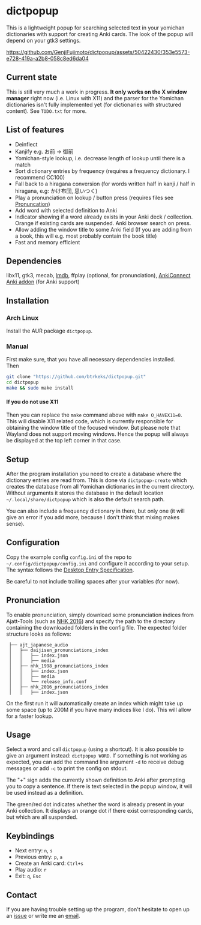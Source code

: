 # dictpopup

This is a lightweight popup for searching selected text in your yomichan dictionaries with support for creating Anki cards.
The look of the popup will depend on your gtk3 settings.

https://github.com/GenjiFujimoto/dictpopup/assets/50422430/353e5573-e728-419a-a2b8-058c8ed6da04

## Current state
This is still very much a work in progress.
**It only works on the X window manager** right now (i.e. Linux with X11) and the parser for the Yomichan dictionaries isn't fully implemented yet (for dictionaries with structured content).
See `TODO.txt` for more.

## List of features
 * Deinflect
 * Kanjify e.g. お前 -> 御前
 * Yomichan-style lookup, i.e. decrease length of lookup until there is a match
 * Sort dictionary entries by frequency (requires a frequency dictionary. I recommend CC100)
 * Fall back to a hiragana conversion (for words written half in kanji / half in hiragana, e.g: かけ布団, 思いつく)
 * Play a pronunciation on lookup / button press (requires files see [Pronuncation](#pronunciation))
 * Add word with selected definition to Anki
 * Indicator showing if a word already exists in your Anki deck / collection. Orange if existing cards are suspended. Anki browser search on press.
 * Allow adding the window title to some Anki field (If you are adding from a book, this will e.g. most probably contain the book title)
 * Fast and memory efficient

## Dependencies
libx11, gtk3, mecab, [lmdb](https://www.symas.com/lmdb), ffplay (optional, for pronunciation), [AnkiConnect Anki addon](https://ankiweb.net/shared/info/2055492159) (for Anki support)

## Installation
### Arch Linux
Install the AUR package `dictpopup`.

### Manual
First make sure, that you have all necessary dependencies installed.\
Then 
```bash
git clone "https://github.com/btrkeks/dictpopup.git"
cd dictpopup
make && sudo make install
```
#### If you do not use X11
Then you can replace the `make` command above with `make O_HAVEX11=0`.\
This will disable X11 related code, which is currently responsible for obtaining the window title of the focused window.
But please note that Wayland does not support moving windows. Hence the popup will always be displayed at the top left corner in that case.

## Setup
After the program installation you need to create a database where the dictionary entries are read from.
This is done via `dictpopup-create` which creates the database from all Yomichan dictionaries in the current directory.
Without arguments it stores the database in the default location `~/.local/share/dictpopup` which is also the default search path.

You can also include a frequency dictionary in there, but only one (it will give an error if you add more, because I don't think that mixing makes sense).

## Configuration
Copy the example config `config.ini` of the repo to `~/.config/dictpopup/config.ini` and configure it according to your setup. 
The syntax follows the [Desktop Entry Specification](http://freedesktop.org/Standards/desktop-entry-spec).

Be careful to not include trailing spaces after your variables (for now).

## Pronunciation
To enable pronunciation, simply download some pronunciation indices from Ajatt-Tools (such as [NHK 2016](https://github.com/Ajatt-Tools/nhk_2016_pronunciations_index))
and specify the path to the directory containing the downloaded folders in the config file. The expected folder structure looks as follows:
```
 ├── ajt_japanese_audio
 │   ├── daijisen_pronunciations_index
 │   │   ├── index.json
 │   │   ├── media
 │   ├── nhk_1998_pronunciations_index
 │   │   ├── index.json
 │   │   ├── media
 │   │   └── release_info.conf
 │   ├── nhk_2016_pronunciations_index
 │   │   ├── index.json
```
On the first run it will automatically create an index which might take up some space (up to 200M if you have many indices like I do).
This will allow for a faster lookup.

## Usage
Select a word and call `dictpopup` (using a shortcut). It is also possible to give an argument instead: `dictpopup WORD`.
If something is not working as expected, you can add the command line argument `-d` to receive debug messages or add `-c` to print the config on stdout.

The "+" sign adds the currently shown definition to Anki after prompting you to copy a sentence.
If there is text selected in the popup window, it will be used instead as a definition.

The green/red dot indicates whether the word is already present in your Anki collection.
It displays an orange dot if there exist corresponding cards, but which are all suspended.

## Keybindings

- Next entry: `n`, `s`
- Previous entry: `p`, `a`
- Create an Anki card: `Ctrl+s`
- Play audio: `r`
- Exit: `q`, `Esc`

## Contact
If you are having trouble setting up the program, don't hesitate to open up an [issue](https://github.com/btrkeks/dictpopup/issues) or write me an [email](mailto:butterkeks@fedora.email).
